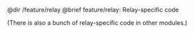 @dir /feature/relay
@brief feature/relay: Relay-specific code

(There is also a bunch of relay-specific code in other modules.)
